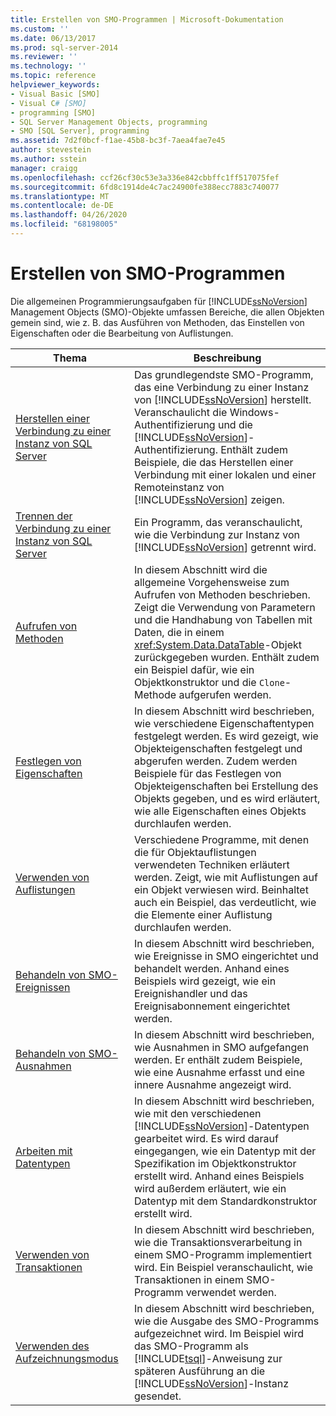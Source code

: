 ```yaml
---
title: Erstellen von SMO-Programmen | Microsoft-Dokumentation
ms.custom: ''
ms.date: 06/13/2017
ms.prod: sql-server-2014
ms.reviewer: ''
ms.technology: ''
ms.topic: reference
helpviewer_keywords:
- Visual Basic [SMO]
- Visual C# [SMO]
- programming [SMO]
- SQL Server Management Objects, programming
- SMO [SQL Server], programming
ms.assetid: 7d2f0bcf-f1ae-45b8-bc3f-7aea4fae7e45
author: stevestein
ms.author: sstein
manager: craigg
ms.openlocfilehash: ccf26cf30c53e3a336e842cbbffc1ff517075fef
ms.sourcegitcommit: 6fd8c1914de4c7ac24900fe388ecc7883c740077
ms.translationtype: MT
ms.contentlocale: de-DE
ms.lasthandoff: 04/26/2020
ms.locfileid: "68198005"
---
```

# <a name="creating-smo-programs"></a>Erstellen von SMO-Programmen
  Die allgemeinen Programmierungsaufgaben für [!INCLUDE[ssNoVersion](../../../includes/ssnoversion-md.md)] Management Objects (SMO)-Objekte umfassen Bereiche, die allen Objekten gemein sind, wie z. B. das Ausführen von Methoden, das Einstellen von Eigenschaften oder die Bearbeitung von Auflistungen.  
  
|Thema|Beschreibung|  
|-----------|-----------------|  
|[Herstellen einer Verbindung zu einer Instanz von SQL Server](connecting-to-an-instance-of-sql-server.md)|Das grundlegendste SMO-Programm, das eine Verbindung zu einer Instanz von [!INCLUDE[ssNoVersion](../../../includes/ssnoversion-md.md)] herstellt. Veranschaulicht die Windows-Authentifizierung und die [!INCLUDE[ssNoVersion](../../../includes/ssnoversion-md.md)]-Authentifizierung. Enthält zudem Beispiele, die das Herstellen einer Verbindung mit einer lokalen und einer Remoteinstanz von [!INCLUDE[ssNoVersion](../../../includes/ssnoversion-md.md)] zeigen.|  
|[Trennen der Verbindung zu einer Instanz von SQL Server](disconnecting-from-an-instance-of-sql-server.md)|Ein Programm, das veranschaulicht, wie die Verbindung zur Instanz von [!INCLUDE[ssNoVersion](../../../includes/ssnoversion-md.md)] getrennt wird.|  
|[Aufrufen von Methoden](calling-methods.md)|In diesem Abschnitt wird die allgemeine Vorgehensweise zum Aufrufen von Methoden beschrieben. Zeigt die Verwendung von Parametern und die Handhabung von Tabellen mit Daten, die in einem <xref:System.Data.DataTable>-Objekt zurückgegeben wurden. Enthält zudem ein Beispiel dafür, wie ein Objektkonstruktor und die `Clone`-Methode aufgerufen werden.|  
|[Festlegen von Eigenschaften](setting-properties-smo.md)|In diesem Abschnitt wird beschrieben, wie verschiedene Eigenschaftentypen festgelegt werden. Es wird gezeigt, wie Objekteigenschaften festgelegt und abgerufen werden. Zudem werden Beispiele für das Festlegen von Objekteigenschaften bei Erstellung des Objekts gegeben, und es wird erläutert, wie alle Eigenschaften eines Objekts durchlaufen werden.|  
|[Verwenden von Auflistungen](using-collections.md)|Verschiedene Programme, mit denen die für Objektauflistungen verwendeten Techniken erläutert werden. Zeigt, wie mit Auflistungen auf ein Objekt verwiesen wird. Beinhaltet auch ein Beispiel, das verdeutlicht, wie die Elemente einer Auflistung durchlaufen werden.|  
|[Behandeln von SMO-Ereignissen](handling-smo-events.md)|In diesem Abschnitt wird beschrieben, wie Ereignisse in SMO eingerichtet und behandelt werden. Anhand eines Beispiels wird gezeigt, wie ein Ereignishandler und das Ereignisabonnement eingerichtet werden.|  
|[Behandeln von SMO-Ausnahmen](handling-smo-exceptions.md)|In diesem Abschnitt wird beschrieben, wie Ausnahmen in SMO aufgefangen werden. Er enthält zudem Beispiele, wie eine Ausnahme erfasst und eine innere Ausnahme angezeigt wird.|  
|[Arbeiten mit Datentypen](working-with-data-types.md)|In diesem Abschnitt wird beschrieben, wie mit den verschiedenen [!INCLUDE[ssNoVersion](../../../includes/ssnoversion-md.md)]-Datentypen gearbeitet wird. Es wird darauf eingegangen, wie ein Datentyp mit der Spezifikation im Objektkonstruktor erstellt wird. Anhand eines Beispiels wird außerdem erläutert, wie ein Datentyp mit dem Standardkonstruktor erstellt wird.|  
|[Verwenden von Transaktionen](using-transactions.md)|In diesem Abschnitt wird beschrieben, wie die Transaktionsverarbeitung in einem SMO-Programm implementiert wird. Ein Beispiel veranschaulicht, wie Transaktionen in einem SMO-Programm verwendet werden.|  
|[Verwenden des Aufzeichnungsmodus](using-capture-mode.md)|In diesem Abschnitt wird beschrieben, wie die Ausgabe des SMO-Programms aufgezeichnet wird. Im Beispiel wird das SMO-Programm als [!INCLUDE[tsql](../../../includes/tsql-md.md)]-Anweisung zur späteren Ausführung an die [!INCLUDE[ssNoVersion](../../../includes/ssnoversion-md.md)]-Instanz gesendet.|  
  
  
